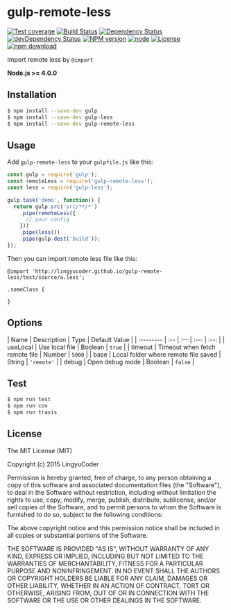 # gulp-remote-less

[![Test coverage](https://img.shields.io/coveralls/LingyuCoder/gulp-remote-less.svg?style=flat-square)](https://coveralls.io/r/LingyuCoder/gulp-remote-less?branch=master)
[![Build Status](https://travis-ci.org/LingyuCoder/gulp-remote-less.png)](https://travis-ci.org/LingyuCoder/gulp-remote-less)
[![Dependency Status](https://david-dm.org/LingyuCoder/gulp-remote-less.svg)](https://david-dm.org/LingyuCoder/gulp-remote-less)
[![devDependency Status](https://david-dm.org/LingyuCoder/gulp-remote-less/dev-status.svg)](https://david-dm.org/LingyuCoder/gulp-remote-less#info=devDependencies)
[![NPM version](http://img.shields.io/npm/v/gulp-remote-less.svg?style=flat-square)](http://npmjs.org/package/gulp-remote-less)
[![node](https://img.shields.io/badge/node.js-%3E=_4.0-green.svg?style=flat-square)](http://nodejs.org/download/)
[![License](http://img.shields.io/npm/l/gulp-remote-less.svg?style=flat-square)](LICENSE)
[![npm download](https://img.shields.io/npm/dm/gulp-remote-less.svg?style=flat-square)](https://npmjs.org/package/gulp-remote-less)

Import remote less by `@import`

**Node.js >= 4.0.0**

## Installation

```bash
$ npm install --save-dev gulp
$ npm install --save-dev gulp-less
$ npm install --save-dev gulp-remote-less
```

## Usage

Add `gulp-remote-less` to your `gulpfile.js` like this:

```javascript
const gulp = require('gulp');
const remoteLess = require('gulp-remote-less');
const less = require('gulp-less');

gulp.task('demo', function() {
  return gulp.src('src/**/*')
    .pipe(remoteLess({
      // your config
    }))
    .pipe(less())
    .pipe(gulp.dest('build'));
});
```

Then you can import remote less file like this:

```less
@import 'http://lingyucoder.github.io/gulp-remote-less/test/source/a.less';

.someClass {

}
```

## Options

| Name       | Description  | Type | Default Value |
| :-------- | :-- | :--:| :--: | :--: |
| useLocal | Use local file | Boolean | `true` |
| timeout | Timeout when fetch remote file | Number | `5000` |
| base | Local folder where remote file saved | String | `'remote'` |
| debug | Open debug mode | Boolean | `false` |

## Test

```bash
$ npm run test
$ npm run cov
$ npm run travis
```

## License

The MIT License (MIT)

Copyright (c) 2015 LingyuCoder

Permission is hereby granted, free of charge, to any person obtaining a copy
of this software and associated documentation files (the "Software"), to deal
in the Software without restriction, including without limitation the rights
to use, copy, modify, merge, publish, distribute, sublicense, and/or sell
copies of the Software, and to permit persons to whom the Software is
furnished to do so, subject to the following conditions:

The above copyright notice and this permission notice shall be included in all
copies or substantial portions of the Software.

THE SOFTWARE IS PROVIDED "AS IS", WITHOUT WARRANTY OF ANY KIND, EXPRESS OR
IMPLIED, INCLUDING BUT NOT LIMITED TO THE WARRANTIES OF MERCHANTABILITY,
FITNESS FOR A PARTICULAR PURPOSE AND NONINFRINGEMENT. IN NO EVENT SHALL THE
AUTHORS OR COPYRIGHT HOLDERS BE LIABLE FOR ANY CLAIM, DAMAGES OR OTHER
LIABILITY, WHETHER IN AN ACTION OF CONTRACT, TORT OR OTHERWISE, ARISING FROM,
OUT OF OR IN CONNECTION WITH THE SOFTWARE OR THE USE OR OTHER DEALINGS IN THE
SOFTWARE.
